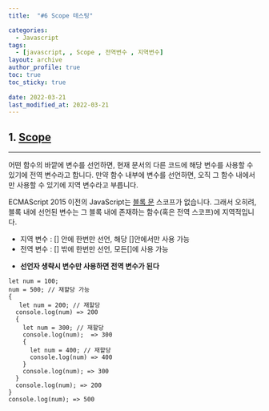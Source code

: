 ```yaml
---
title:  "#6 Scope 테스팅"

categories:
  - Javascript
tags:
  - [javascript, , Scope , 전역변수 , 지역변수]
layout: archive
author_profile: true
toc: true
toc_sticky: true
 
date: 2022-03-21
last_modified_at: 2022-03-21
---
```



## 1. [Scope](https://developer.mozilla.org/ko/docs/Web/JavaScript/Guide/Grammar_and_Types#%EB%B3%80%EC%88%98_%EC%8A%A4%EC%BD%94%ED%94%84)

---

어떤 함수의 바깥에 변수를 선언하면, 현재 문서의 다른 코드에 해당 변수를 사용할 수 있기에 전역 변수라고 합니다. 만약 함수 내부에 변수를 선언하면, 오직 그 함수 내에서만 사용할 수 있기에 지역 변수라고 부릅니다.

ECMAScript 2015 이전의 JavaScript는 [블록 문](https://developer.mozilla.org/ko/docs/Web/JavaScript/Guide/Control_flow_and_error_handling#block_%EB%AC%B8) 스코프가 없습니다. 그래서 오히려, 블록 내에 선언된 변수는 그 블록 내에 존재하는 함수(혹은 전역 스코프)에 지역적입니다.

- 지역 변수 : [] 안에 한번만 선언, 해당 []안에서만 사용 가능
- 전역 변수 : [] 밖에 한번만 선언, 모든[]에 사용 가능

* **선언자 생략시 변수만 사용하면 전역 변수가 된다**

```
let num = 100;
num = 500; // 재할당 가능
{
   let num = 200; // 재할당
  console.log(num) => 200
  {
    let num = 300; // 재할당
    console.log(num);  => 300
    {
      let num = 400; // 재할당
      console.log(num) => 400
    }
    console.log(num); => 300
  }
  console.log(num); => 200
}
console.log(num); => 500
```